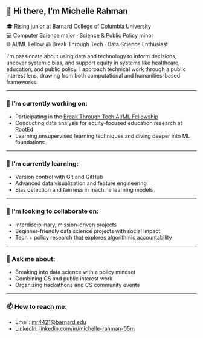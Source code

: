 ## 👋 Hi there, I’m Michelle Rahman

🎓 Rising junior at Barnard College of Columbia University  
💻 Computer Science major · Science & Public Policy minor  
🌐 AI/ML Fellow @ Break Through Tech · Data Science Enthusiast  

I'm passionate about using data and technology to inform decisions, uncover systemic bias, and support equity in systems like healthcare, education, and public policy. I approach technical work through a public interest lens, drawing from both computational and humanities-based frameworks.

---

### 🔭 I’m currently working on:
- Participating in the [Break Through Tech AI/ML Fellowship](https://www.breakthroughtech.org/)
- Conducting data analysis for equity-focused education research at RootEd
- Learning unsupervised learning techniques and diving deeper into ML foundations

---

### 🌱 I’m currently learning:
- Version control with Git and GitHub  
- Advanced data visualization and feature engineering  
- Bias detection and fairness in machine learning models  

---

### 👯 I’m looking to collaborate on:
- Interdisciplinary, mission-driven projects  
- Beginner-friendly data science projects with social impact  
- Tech + policy research that explores algorithmic accountability  

---

### 💬 Ask me about:
- Breaking into data science with a policy mindset  
- Combining CS and public interest work  
- Organizing hackathons and CS community events  

---

### 📫 How to reach me:
- Email: [mr4421@barnard.edu](mailto:mr4421@barnard.edu)  
- LinkedIn: [linkedin.com/in/michelle-rahman-05m](#) 

